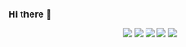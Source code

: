 ### Hi there 👋

<div align="center">
  
![](http://github-profile-summary-cards.vercel.app/api/cards/profile-details?username=kaf97&theme=radical)
![](http://github-profile-summary-cards.vercel.app/api/cards/repos-per-language?username=kaf97&theme=radical)
![](http://github-profile-summary-cards.vercel.app/api/cards/most-commit-language?username=kaf97&theme=radical)
![](http://github-profile-summary-cards.vercel.app/api/cards/stats?username=kaf97&theme=radical)
![](http://github-profile-summary-cards.vercel.app/api/cards/productive-time?username=kaf97&theme=radical&utcOffset=8)

</div>
<!--
**kaf97/kaf97** is a ✨ _special_ ✨ repository because its `README.md` (this file) appears on your GitHub profile.

Here are some ideas to get you started:

- 🔭 I’m currently working on ...
- 🌱 I’m currently learning ...
- 👯 I’m looking to collaborate on ...
- 🤔 I’m looking for help with ...
- 💬 Ask me about ...
- 📫 How to reach me: ...
- 😄 Pronouns: ...
- ⚡ Fun fact: ...
-->
